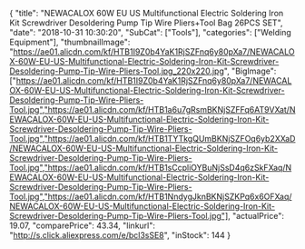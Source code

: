 {
	"title": "NEWACALOX 60W EU US Multifunctional Electric Soldering Iron Kit Screwdriver Desoldering Pump Tip Wire Pliers+Tool Bag 26PCS SET",
	"date": "2018-10-31 10:30:20",
	"SubCat": ["Tools"],
	"categories": ["Welding Equipment"],
	"thumbnailImage": "https://ae01.alicdn.com/kf/HTB1I9Z0b4YaK1RjSZFnq6y80pXa7/NEWACALOX-60W-EU-US-Multifunctional-Electric-Soldering-Iron-Kit-Screwdriver-Desoldering-Pump-Tip-Wire-Pliers-Tool.jpg_220x220.jpg",
	"BigImage": ["https://ae01.alicdn.com/kf/HTB1I9Z0b4YaK1RjSZFnq6y80pXa7/NEWACALOX-60W-EU-US-Multifunctional-Electric-Soldering-Iron-Kit-Screwdriver-Desoldering-Pump-Tip-Wire-Pliers-Tool.jpg","https://ae01.alicdn.com/kf/HTB1a6u7gRsmBKNjSZFFq6AT9VXat/NEWACALOX-60W-EU-US-Multifunctional-Electric-Soldering-Iron-Kit-Screwdriver-Desoldering-Pump-Tip-Wire-Pliers-Tool.jpg","https://ae01.alicdn.com/kf/HTB1TYTkgQUmBKNjSZFOq6yb2XXaD/NEWACALOX-60W-EU-US-Multifunctional-Electric-Soldering-Iron-Kit-Screwdriver-Desoldering-Pump-Tip-Wire-Pliers-Tool.jpg","https://ae01.alicdn.com/kf/HTB1sCcpliOYBuNjSsD4q6zSkFXaq/NEWACALOX-60W-EU-US-Multifunctional-Electric-Soldering-Iron-Kit-Screwdriver-Desoldering-Pump-Tip-Wire-Pliers-Tool.jpg","https://ae01.alicdn.com/kf/HTB1NndygJknBKNjSZKPq6x6OFXaq/NEWACALOX-60W-EU-US-Multifunctional-Electric-Soldering-Iron-Kit-Screwdriver-Desoldering-Pump-Tip-Wire-Pliers-Tool.jpg"],
	"actualPrice": 19.07,
	"comparePrice": 43.34,
	"linkurl": "http://s.click.aliexpress.com/e/bcl3sSE8",
	"inStock": 144
}
